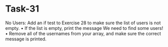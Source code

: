 # Task-31
No Users: Add an if test to Exercise 28 to make sure the list of users is not empty. • If the list is empty, print the message We need to find some users!  • Remove all of the usernames from your array, and make sure the correct message is printed.
